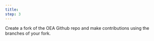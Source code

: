 ```yaml
---
title: 
step: 3
---
```

Create a fork of the OEA Github repo and make contributions using the branches of your fork.

